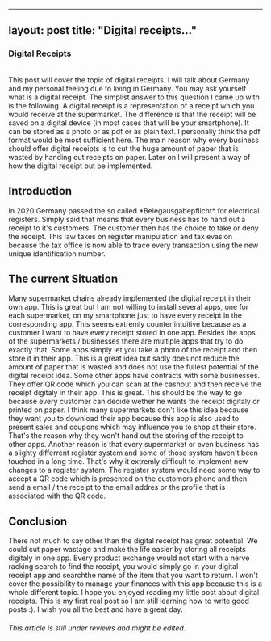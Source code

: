 -----
layout: post
title: "Digital receipts..."
-----

<h3>Digital Receipts</h3><br>
This post will cover the topic of digital receipts. I will talk about Germany and my 
personal feeling due to living in Germany. You may ask yourself what is a digital receipt.
The simplist answer to this question I came up with is the following. A digital receipt is a 
representation of a receipt which you would receive at the supermarket. The difference is that the 
receipt will be saved on a digital device (in most cases that will be your smartphone). It can be stored
as a photo or as pdf or as plain text. I personally think the pdf format would be most sufficient here. 
The main reason why every business should offer digital receipts is to cut the huge amount of paper
that is wasted by handing out receipts on paper. Later on I will present a way of how the digital receipt
but be implemented.
<br>
<h2>Introduction</h2>
In 2020 Germany passed the so called *Belegausgabepflicht* for electrical registers. Simply
said that means that every business has to hand out a receipt to it's customers. The customer then
has the choice to take or deny the receipt. This law takes on register manipulation and tax evasion 
because the tax office is now able to trace every transaction using the new unique identification number.
<br>
<h2>The current Situation</h2>
Many supermarket chains already implemented the digital receipt in their own app. This is great but
I am not willing to install several apps, one for each supermarket, on my smartphone just to have 
every receipt in the corresponding app. This seems extremly counter intuitive because as a customer I
want to have every receipt stored in one app. Besides the apps of the supermarkets / businesses there 
are multiple apps that try to do exactly that. Some apps simply let you take a photo of the receipt and
then store it in their app. This is a great idea but sadly does not reduce the amount of paper that is
wasted and does not use the fullest potential of the digital receipt idea. Some other apps have contracts 
with some businesses. They offer QR code which you can scan at the cashout and then receive the receipt
digitaly in their app. This is great. This should be the way to go because every customer can
decide wether he wants the receipt digitaly or printed on paper. I think many supermarkets don't like
this idea because they want you to download their app because this app is also used to present sales and
coupons which may influence you to shop at their store. That's the reason why they won't hand out the 
storing of the receipt to other apps. Another reason is that every supermarket or even business has a 
slighty differrent register system and some of those system haven't been touched in a long time. That's
why it extremly difficult to implement new changes to a register system. The register system would need
some way to accept a QR code which is presented on the customers phone and then send a email / the receipt
to the email addres or the profile that is associated with the QR code. 


<h2>Conclusion</h2>
There not much to say other than the digital receipt has great potential. We could cut paper wastage and
make the life easier by storing all receipts digitaly in one app. Every product exchange would not start
with a nerve racking search to find the receipt, you would simply go in your digital receipt app and searchthe name of the item that you want to return. I won't cover the possibility to manage your finances with
this app because this is a whole different topic. I hope you enjoyed reading my little post about digital
receipts. This is my first real post so I am still learning how to write good posts :). I wish you all
the best and have a great day.
<br
<br>
<h6>This article is still under reviews and might be edited.</h6>




